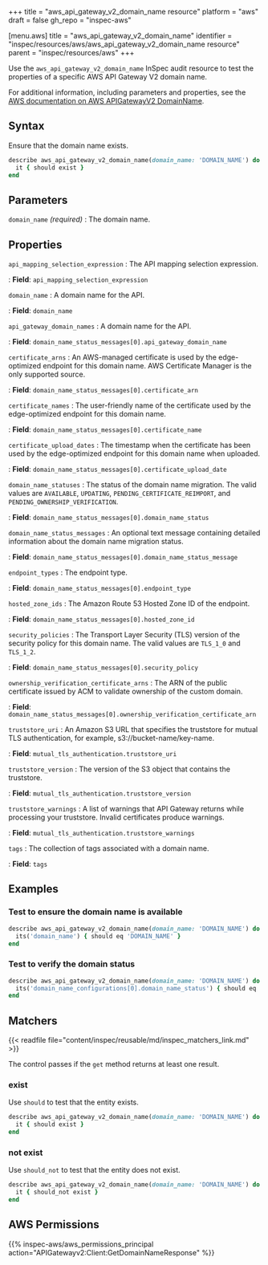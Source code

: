 +++
title = "aws_api_gateway_v2_domain_name resource"
platform = "aws"
draft = false
gh_repo = "inspec-aws"

[menu.aws]
title = "aws_api_gateway_v2_domain_name"
identifier = "inspec/resources/aws/aws_api_gateway_v2_domain_name resource"
parent = "inspec/resources/aws"
+++

Use the `aws_api_gateway_v2_domain_name` InSpec audit resource to test the properties of a specific AWS API Gateway V2 domain name.

For additional information, including parameters and properties, see the [AWS documentation on AWS APIGatewayV2 DomainName](https://docs.aws.amazon.com/AWSCloudFormation/latest/UserGuide/aws-resource-apigatewayv2-domainname.html).

## Syntax

Ensure that the domain name exists.

```ruby
describe aws_api_gateway_v2_domain_name(domain_name: 'DOMAIN_NAME') do
  it { should exist }
end
```

## Parameters

`domain_name` _(required)_
: The domain name.

## Properties

`api_mapping_selection_expression`
: The API mapping selection expression.

: **Field**: `api_mapping_selection_expression`

`domain_name`
: A domain name for the API.

: **Field**: `domain_name`

`api_gateway_domain_names`
: A domain name for the API.

: **Field**: `domain_name_status_messages[0].api_gateway_domain_name`

`certificate_arns`
: An AWS-managed certificate is used by the edge-optimized endpoint for this domain name. AWS Certificate Manager is the only supported source.

: **Field**: `domain_name_status_messages[0].certificate_arn`

`certificate_names`
: The user-friendly name of the certificate used by the edge-optimized endpoint for this domain name.

: **Field**: `domain_name_status_messages[0].certificate_name`

`certificate_upload_dates`
: The timestamp when the certificate has been used by the edge-optimized endpoint for this domain name when uploaded.

: **Field**: `domain_name_status_messages[0].certificate_upload_date`

`domain_name_statuses`
: The status of the domain name migration. The valid values are `AVAILABLE`, `UPDATING`, `PENDING_CERTIFICATE_REIMPORT`, and `PENDING_OWNERSHIP_VERIFICATION`.

: **Field**: `domain_name_status_messages[0].domain_name_status`

`domain_name_status_messages`
: An optional text message containing detailed information about the domain name migration status.

: **Field**: `domain_name_status_messages[0].domain_name_status_message`

`endpoint_types`
: The endpoint type.

: **Field**: `domain_name_status_messages[0].endpoint_type`

`hosted_zone_ids`
: The Amazon Route 53 Hosted Zone ID of the endpoint.

: **Field**: `domain_name_status_messages[0].hosted_zone_id`

`security_policies`
: The Transport Layer Security (TLS) version of the security policy for this domain name. The valid values are `TLS_1_0` and `TLS_1_2`.

: **Field**: `domain_name_status_messages[0].security_policy`

`ownership_verification_certificate_arns`
: The ARN of the public certificate issued by ACM to validate ownership of the custom domain.

: **Field**: `domain_name_status_messages[0].ownership_verification_certificate_arn`

`truststore_uri`
: An Amazon S3 URL that specifies the truststore for mutual TLS authentication, for example, s3://bucket-name/key-name.

: **Field**: `mutual_tls_authentication.truststore_uri`

`truststore_version`
: The version of the S3 object that contains the truststore.

: **Field**: `mutual_tls_authentication.truststore_version`

`truststore_warnings`
: A list of warnings that API Gateway returns while processing your truststore. Invalid certificates produce warnings.

: **Field**: `mutual_tls_authentication.truststore_warnings`

`tags`
: The collection of tags associated with a domain name.

: **Field**: `tags`

## Examples

### Test to ensure the domain name is available

```ruby
describe aws_api_gateway_v2_domain_name(domain_name: 'DOMAIN_NAME') do
  its('domain_name') { should eq 'DOMAIN_NAME' }
end
```

### Test to verify the domain status

```ruby
describe aws_api_gateway_v2_domain_name(domain_name: 'DOMAIN_NAME') do
  its('domain_name_configurations[0].domain_name_status') { should eq 'AVAILABLE' }
end
```

## Matchers

{{< readfile file="content/inspec/reusable/md/inspec_matchers_link.md" >}}

The control passes if the `get` method returns at least one result.

### exist

Use `should` to test that the entity exists.

```ruby
describe aws_api_gateway_v2_domain_name(domain_name: 'DOMAIN_NAME') do
  it { should exist }
end
```

### not exist

Use `should_not` to test that the entity does not exist.

```ruby
describe aws_api_gateway_v2_domain_name(domain_name: 'DOMAIN_NAME') do
  it { should_not exist }
end
```

## AWS Permissions

{{% inspec-aws/aws_permissions_principal action="APIGatewayv2:Client:GetDomainNameResponse" %}}
